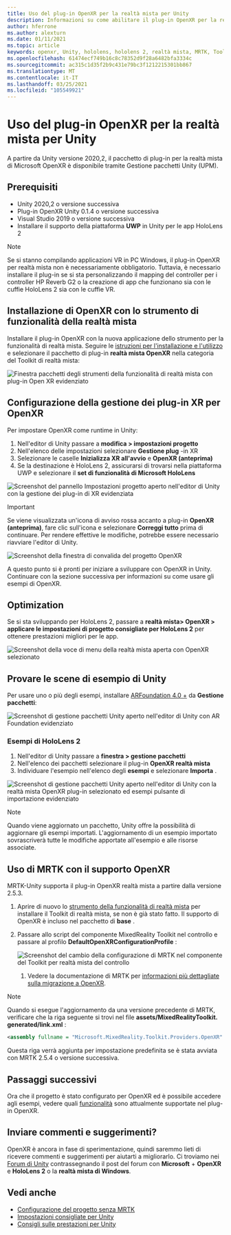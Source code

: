 ```yaml
---
title: Uso del plug-in OpenXR per la realtà mista per Unity
description: Informazioni su come abilitare il plug-in OpenXR per la realtà mista per i progetti Unity.
author: hferrone
ms.author: alexturn
ms.date: 01/11/2021
ms.topic: article
keywords: openxr, Unity, hololens, hololens 2, realtà mista, MRTK, Toolkit per realtà mista, realtà aumentata, realtà virtuale, cuffie con realtà mista, informazioni, esercitazione, introduzione
ms.openlocfilehash: 61474ecf749b16c8c78352d9f28a6482bfa3334c
ms.sourcegitcommit: ac315c1d35f2b9c431e79bc3f1212215301bb867
ms.translationtype: MT
ms.contentlocale: it-IT
ms.lasthandoff: 03/25/2021
ms.locfileid: "105549921"
---
```

# <a name="using-the-mixed-reality-openxr-plugin-for-unity"></a>Uso del plug-in OpenXR per la realtà mista per Unity

A partire da Unity versione 2020,2, il pacchetto di plug-in per la realtà mista di Microsoft OpenXR è disponibile tramite Gestione pacchetti Unity (UPM).

## <a name="prerequisites"></a>Prerequisiti

* Unity 2020,2 o versione successiva
* Plug-in OpenXR Unity 0.1.4 o versione successiva
* Visual Studio 2019 o versione successiva
* Installare il supporto della piattaforma **UWP** in Unity per le app HoloLens 2

> [!NOTE]
> Se si stanno compilando applicazioni VR in PC Windows, il plug-in OpenXR per realtà mista non è necessariamente obbligatorio. Tuttavia, è necessario installare il plug-in se si sta personalizzando il mapping del controller per i controller HP Reverb G2 o la creazione di app che funzionano sia con le cuffie HoloLens 2 sia con le cuffie VR.

## <a name="installing-openxr-with-the-mixed-reality-feature-tool"></a>Installazione di OpenXR con lo strumento di funzionalità della realtà mista

Installare il plug-in OpenXR con la nuova applicazione dello strumento per la funzionalità di realtà mista. Seguire le [istruzioni per l'installazione e l'utilizzo](welcome-to-mr-feature-tool.md) e selezionare il pacchetto di plug-in **realtà mista OpenXR** nella categoria del Toolkit di realtà mista:

![Finestra pacchetti degli strumenti della funzionalità di realtà mista con plug-in Open XR evidenziato](images/feature-tool-openxr.png)

## <a name="configuring-xr-plugin-management-for-openxr"></a>Configurazione della gestione dei plug-in XR per OpenXR

Per impostare OpenXR come runtime in Unity:

1. Nell'editor di Unity passare a **modifica > impostazioni progetto**
2. Nell'elenco delle impostazioni selezionare **Gestione plug** -in XR
3. Selezionare le caselle **Inizializza XR all'avvio** e **OpenXR (anteprima)**
4. Se la destinazione è HoloLens 2, assicurarsi di trovarsi nella piattaforma UWP e selezionare il **set di funzionalità di Microsoft HoloLens**

![Screenshot del pannello Impostazioni progetto aperto nell'editor di Unity con la gestione dei plug-in di XR evidenziata](images/openxr-img-05.png)

> [!IMPORTANT]
> Se viene visualizzata un'icona di avviso rossa accanto a plug-in **OpenXR (anteprima)**, fare clic sull'icona e selezionare **Correggi tutto** prima di continuare. Per rendere effettive le modifiche, potrebbe essere necessario riavviare l'editor di Unity.

![Screenshot della finestra di convalida del progetto OpenXR](images/openxr-img-06.png)

A questo punto si è pronti per iniziare a sviluppare con OpenXR in Unity.  Continuare con la sezione successiva per informazioni su come usare gli esempi di OpenXR.

## <a name="optimization"></a>Optimization

Se si sta sviluppando per HoloLens 2, passare a **realtà mista> OpenXR > applicare le impostazioni di progetto consigliate per HoloLens 2** per ottenere prestazioni migliori per le app.

![Screenshot della voce di menu della realtà mista aperta con OpenXR selezionato](images/openxr-img-08.png)

## <a name="try-out-the-unity-sample-scenes"></a>Provare le scene di esempio di Unity

Per usare uno o più degli esempi, installare [ARFoundation 4.0 +](https://docs.unity3d.com/Packages/com.unity.xr.arfoundation@4.1/manual/index.html#installing-ar-foundation) da **Gestione pacchetti**:

![Screenshot di gestione pacchetti Unity aperto nell'editor di Unity con AR Foundation evidenziato](images/openxr-img-09.png)

### <a name="hololens-2-samples"></a>Esempi di HoloLens 2

1. Nell'editor di Unity passare a **finestra > gestione pacchetti**
2. Nell'elenco dei pacchetti selezionare il plug-in **OpenXR realtà mista**
3. Individuare l'esempio nell'elenco degli **esempi** e selezionare **Importa** .

![Screenshot di gestione pacchetti Unity aperto nell'editor di Unity con la realtà mista OpenXR plug-in selezionato ed esempi pulsante di importazione evidenziato](images/openxr-img-03.png)

<!-- ### For all other OpenXR samples

1. In the Unity Editor, navigate to **Window > Package Manager**
2. In the list of packages, select **OpenXR Plugin**
3. Locate the sample in the **Samples** list and select **Import**

![Screenshot of Unity Package Manager open in Unity editor with OpenXR Plugin selected and samples import button highlighted](images/openxr-img-10.png) -->

> [!NOTE]
> Quando viene aggiornato un pacchetto, Unity offre la possibilità di aggiornare gli esempi importati.  L'aggiornamento di un esempio importato sovrascriverà tutte le modifiche apportate all'esempio e alle risorse associate.

## <a name="using-mrtk-with-openxr-support"></a>Uso di MRTK con il supporto OpenXR

MRTK-Unity supporta il plug-in OpenXR realtà mista a partire dalla versione 2.5.3.

1. Aprire di nuovo lo [strumento della funzionalità di realtà mista](welcome-to-mr-feature-tool.md) per installare il Toolkit di realtà mista, se non è già stato fatto. Il supporto di OpenXR è incluso nel pacchetto di **base** .
2. Passare allo script del componente MixedReality Toolkit nel controllo e passare al profilo **DefaultOpenXRConfigurationProfile** :

    ![Screenshot del cambio della configurazione di MRTK nel componente del Toolkit per realtà mista del controllo](images/openxr-img-11.png)

    1. Vedere la documentazione di MRTK per [informazioni più dettagliate sulla migrazione a OpenXR](/windows/mixed-reality/mrtk-unity/configuration/getting-started-with-mrtk-and-xrsdk#configuring-mrtk-for-the-xr-sdk-pipeline).

> [!NOTE]
> Quando si esegue l'aggiornamento da una versione precedente di MRTK, verificare che la riga seguente si trovi nel file **assets/MixedRealityToolkit. generated/link.xml** :
>
> ```xml
> <assembly fullname = "Microsoft.MixedReality.Toolkit.Providers.OpenXR" preserve="all"/>
> ```
>
> Questa riga verrà aggiunta per impostazione predefinita se è stata avviata con MRTK 2.5.4 o versione successiva.

## <a name="next-steps"></a>Passaggi successivi

Ora che il progetto è stato configurato per OpenXR ed è possibile accedere agli esempi, vedere quali [funzionalità](openxr-supported-features.md) sono attualmente supportate nel plug-in OpenXR.

## <a name="have-feedback"></a>Inviare commenti e suggerimenti?

OpenXR è ancora in fase di sperimentazione, quindi saremmo lieti di ricevere commenti e suggerimenti per aiutarti a migliorarlo. Ci troviamo nei [Forum di Unity](https://aka.ms/unityforums) contrassegnando il post del forum con **Microsoft**  +  **OpenXR** e **HoloLens 2** o la **realtà mista di Windows**.

## <a name="see-also"></a>Vedi anche

* [Configurazione del progetto senza MRTK](configure-unity-project.md)
* [Impostazioni consigliate per Unity](recommended-settings-for-unity.md)
* [Consigli sulle prestazioni per Unity](performance-recommendations-for-unity.md#how-to-profile-with-unity)